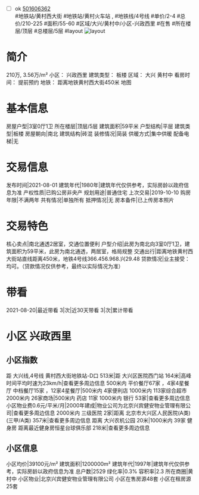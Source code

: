 - [ ] ok [501606362](https://bj.5i5j.com/ershoufang/501606362.html)  
 #地铁站/黄村西大街 #地铁站/黄村火车站 ,  #地铁线/4号线
#单价/2-4 #总价/210-225 #面积/55-60   #区域/大兴/黄村中/小区-兴政西里 #在售 #所在楼层/顶层 #总楼层/5层 #layout 
![layout](http://image2a.5i5j.com/bdir/layout/0845f46384124df9b9c426097abdfecc.jpg_P5.jpg) 
# 简介 
 210万,  3.56万/m² 
小区： 兴政西里
建筑类型： 板楼
区域： 大兴 黄村中
看房时间： 提前预约
地铁： 距离地铁黄村西大街450米 地图
# 基本信息 
 房屋户型|3室0厅1卫
所在楼层|顶层/5层
建筑面积|59平米
户型结构|平层
建筑类型|板楼
房屋朝向|南北
建筑结构|砖混
装修情况|简装
供暖方式|集中供暖
配备电梯|无
# 交易信息 
 发布时间|2021-08-01
建筑年代|1980年|建筑年代仅供参考，实际房龄以政府信息为准
产权性质|已购公房非央产
规划用途|普通住宅
上次交易|2019-10-10
购房年限|不满两年
共有情况|单独所有
抵押情况|无
房本备件|已上传房本照片
# 交易特色 
 核心卖点|南北通透2居室，交通位置便利
户型介绍|此房为南北向3室0厅1卫，建筑面积为59平米，此房为南北通透，两居室，格局规整
交通出行|距离地铁黄村西大街站直线距离450米，地铁4号线366.456.968.兴29.48
贷款情况|业主接受：均可。（贷款情况仅供参考，最终以实际情况为准）
# 带看 
 2021-08-20|最近带看	 3|次|近30天带看	 3|次|累计带看
# 小区 兴政西里
## 小区指数 
 距 大兴线,4号线 黄村西大街地铁站-D口 513米|距 大兴区医院西门站 164米|高峰时间平均时速为23km/h|查看更多周边信息
500米内 平价餐厅67家 ，4家4星餐厅
中档餐厅15家 ，12家4星餐厅|500米内 4家便利店
1000米内 113家综合超市
2000米内 26家商场|500米内 药店 11家
1000米内 银行 53家|查看更多周边信息
小区物业费0.6元/平米/月|2000年建成|物业公司为北京兴宾健安物业管理有限公司|查看更多周边信息
2000米内 三级医院 2家|距离 北京市大兴区人民医院(A类) (三甲/A类) 357米|查看更多周边信息
距离 大兴农机公园 20米|1000米内 39家 健身房
距离最近健身房恒星台球俱乐部 218米|查看更多周边信息
## 小区信息 
 小区均价|39100元/m²
建筑面积|1200000m²
建筑年代|1997年|建筑年代仅供参考，实际房龄以政府信息为准
总户数|2529
绿化率|0.3%
容积率|2.3
所在商圈|黄村中
小区物业|北京兴宾健安物业管理有限公司
小区在售房源48套
小区在租房源25套
